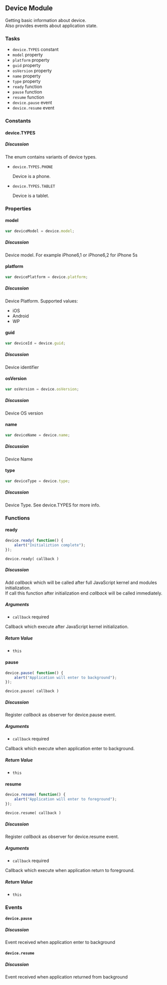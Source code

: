 ## Device Module

Getting basic information about device.  
Also provides events about application state.

### Tasks

  * `device.TYPES` constant
  * `model` property
  * `platform` property
  * `guid` property
  * `osVersion` property
  * `name` property
  * `type` property
  * `ready` function
  * `pause` function
  * `resume` function
  * `device.pause` event
  * `device.resume` event

### Constants

#### device.TYPES

##### Discussion

The enum contains variants of device types.

  * `device.TYPES.PHONE`

	Device is a phone.

  * `device.TYPES.TABLET`

	Device is a tablet.

### Properties

#### model

```javascript
var deviceModel = device.model;
```

##### Discussion

Device model. For example iPhone6,1 or iPhone6,2 for iPhone 5s


#### platform

```javascript
var devicePlatform = device.platform;
```

##### Discussion

Device Platform. Supported values:

  * iOS
  * Android
  * WP

#### guid

```javascript
var deviceId = device.guid;
```

##### Discussion

Device identifier

#### osVersion

```javascript
var osVersion = device.osVersion;
```

##### Discussion

Device OS version

#### name

```javascript
var deviceName = device.name;
```

##### Discussion

Device Name

#### type

```javascript
var deviceType = device.type;
```

##### Discussion

Device Type. See device.TYPES for more info.

### Functions

#### ready

```javascript
device.ready( function() {  
    alert("Initializtion complete");  
});
```

`device.ready( callback )`

##### Discussion

Add _callback_ which will be called after full JavaScript kernel and modules
initialization.  
If call this function after initialization end _callback_ will be called
immediately.

##### Arguments

  * `callback` required

Callback which execute after JavaScript kernel initialization.

##### Return Value

  * `this`

#### pause

```javascript
device.pause( function() {  
    alert("Application will enter to background");  
});
```

`device.pause( callback )`

##### Discussion

Register _callback_ as observer for device.pause event.

##### Arguments

  * `callback` required

Callback which execute when application enter to background.

##### Return Value

  * `this`

#### resume

```javascript
device.resume( function() {  
    alert("Application will enter to foreground");  
});
```

`device.resume( callback )`

##### Discussion

Register _callback_ as observer for device.resume event.

##### Arguments

  * `callback` required

Callback which execute when application return to foreground.

##### Return Value

  * `this`

### Events

#### `device.pause`

##### Discussion

Event received when application enter to background

#### `device.resume`

##### Discussion

Event received when application returned from background

